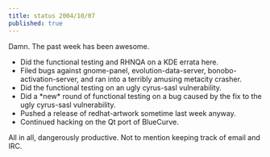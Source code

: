 ```yaml
---
title: status 2004/10/07
published: true
---
```


Damn. The past week has been awesome.  

-   Did the functional testing and RHNQA on a KDE errata here.
-   Filed bugs against gnome-panel, evolution-data-server,
    bonobo-activation-server, and ran into a terribly amusing metacity
    crasher.
-   Did the functional testing on an ugly cyrus-sasl vulnerability.
-   Did a \*new\* round of functional testing on a bug caused by the fix
    to the ugly cyrus-sasl vulnerability.
-   Pushed a release of redhat-artwork sometime last week anyway.
-   Continued hacking on the Qt port of BlueCurve.

</p>
All in all, dangerously productive. Not to mention keeping track of
email and IRC.
